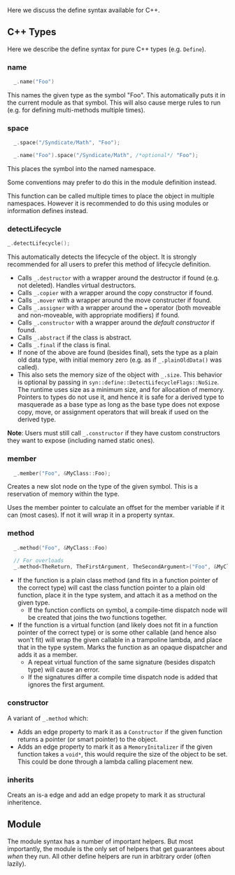 Here we discuss the define syntax available for C++.

## C++ Types

Here we describe the define syntax for pure C++ types (e.g. `Define`).

### name

```c++
  _.name("Foo")
```

This names the given type as the symbol "Foo". This automatically puts it in the current module as that symbol. This will also cause merge rules to run (e.g. for defining multi-methods multiple times).

### space

```c++
  _.space("/Syndicate/Math", "Foo");
```
```c++
  _.name("Foo").space("/Syndicate/Math", /*optional*/ "Foo");
```

This places the symbol into the named namespace.

Some conventions may prefer to do this in the module definition instead.

This function can be called multiple times to place the object in multiple namespaces. However it is recommended to do this using modules or information defines instead.

### detectLifecycle

```c++
_.detectLifecycle();
```

This automatically detects the lifecycle of the object. It is strongly recommended for all users to prefer this method of lifecycle definition.

* Calls `_.destructor` with a wrapper around the destructor if found (e.g. not deleted). Handles virtual destructors.
* Calls `_.copier` with a wrapper around the copy constructor if found.
* Calls `_.mover` with a wrapper around the move constructer if found.
* Calls `_.assigner` with a wrapper around the `=` operator (both moveable and non-moveable, with appropriate modifiers) if found.
* Calls `_.constructor` with a wrapper around the *default constructor* if found.
* Calls `_.abstract` if the class is abstract.
* Calls `_.final` if the class is final.
* If none of the above are found (besides final), sets the type as a plain old data type, with initial memory zero (e.g. as if `_.plainOldData()` was called).
* This also sets the memory size of the object with `_.size`. This behavior is optional by passing in `syn::define::DetectLifecycleFlags::NoSize`. The runtime uses size as a minimum size, and for allocation of memory. Pointers to types do not use it, and hence it is safe for a derived type to masquerade as a base type as long as the base type does not expose copy, move, or assignment operators that will break if used on the derived type.

**Note**: Users must still call `_.constructor` if they have custom constructors they want to expose (including named static ones).

### member

```c++
  _.member("Foo", &MyClass::Foo);
```

Creates a new slot node on the type of the given symbol. This is a reservation of memory within the type.

Uses the member pointer to calculate an offset for the member variable if it can (most cases). If not it will wrap it in a property syntax.

### method

```c++
  _.method("Foo", &MyClass::Foo)
```

```c++
  // For overloads
  _.method<TheReturn, TheFirstArgument, TheSecondArgument>("Foo", &MyClass::Foo)
```

* If the function is a plain class method (and fits in a function pointer of the correct type) will cast the class function pointer to a plain old function, place it in the type system, and attach it as a method on the given type.
  * If the function conflicts on symbol, a compile-time dispatch node will be created that joins the two functions together.
* If the function is a virtual function (and likely does not fit in a function pointer of the correct type) or is some other callable (and hence also won't fit) will wrap the given callable in a trampoline lambda, and place that in the type system. Marks the function as an opaque dispatcher and adds it as a member.
  * A repeat virtual function of the same signature (besides dispatch type) will cause an error.
  * If the signatures differ a compile time dispatch node is added that ignores the first argument.

### constructor

A variant of `_.method` which:

* Adds an edge property to mark it as a `Constructor` if the given function returns a pointer (or smart pointer) to the object.
* Adds an edge property to mark it as a `MemoryInitalizer` if the given function takes a `void*`, this would require the size of the object to be set. This could be done through a lambda calling placement new.

### inherits

Creats an is-a edge and add an edge propety to mark it as structural inheritence.

## Module

The module syntax has a number of important helpers. But most importantly, the module is the only set of helpers that get guarantees about *when* they run. All other define helpers are run in arbitrary order (often lazily).